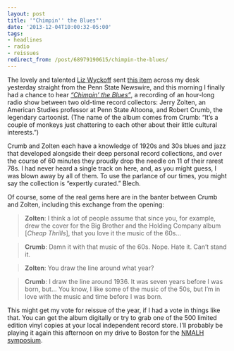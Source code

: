 ```yaml
---
layout: post 
title: '"Chimpin'' the Blues"' 
date: '2013-12-04T10:00:32-05:00' 
tags: 
- headlines 
- radio 
- reissues 
redirect_from: /post/68979190615/chimpin-the-blues/
--- 
```


The lovely and talented [Liz Wyckoff](https://twitter.com/elizwyckoff) sent [this item](http:/ews.psu.edu/story/295583/2013/11/25/arts-and-entertainment/decade-later-wpsu-radio-program-%E2%80%98chimpin%E2%80%99-blues%E2%80%99) across my desk yesterday straight from the Penn State Newswire, and this morning I finally had a chance to hear [*“Chimpin’ the Blues”*](http://www.amazon.com/Chimpin-Blues-Robert-Crumb-Zolten/dp/B00FR0P6Y8ef=sr_1_2?ie=UTF8&qid=1386005105&sr=8-2&keywords=chimpin+the+blues), a recording of an hour-long radio show between two old-time record collectors: Jerry Zolten, an American Studies professor at Penn State Altoona, and Robert Crumb, the legendary cartoonist. (The name of the album comes from Crumb: “It’s a couple of monkeys just chattering to each other about their little cultural interests.”)

Crumb and Zolten each have a knowledge of 1920s and 30s blues and jazz that developed alongside their deep personal record collections, and over the course of 60 minutes they proudly drop the needle on 11 of their rarest 78s. I had never heard a single track on here, and, as you might guess, I was blown away by all of them. To use the parlance of our times, you might say the collection is “expertly curated.” Blech.

Of course, some of the real gems here are in the banter between Crumb and Zolten, including this exchange from the opening:

> **Zolten**: I think a lot of people assume that since you, for example, drew the cover for the Big Brother and the Holding Company album [*Cheap Thrills*], that you love it the music of the 60s…  

> **Crumb**: Damn it with that music of the 60s. Nope. Hate it. Can’t stand it.  

> **Zolten**: You draw the line around what year?

> **Crumb**: I draw the line around 1936. It was seven years before I was born, but… You know, I like some of the music of the 50s, but I’m in love with the music and time before I was born.

This might get my vote for reissue of the year, if I had a vote in things like that. You can get the album digitally or try to grab one of the 500 limited edition vinyl copies at your local independent record store. I’ll probably be playing it again this afternoon on my drive to Boston for the [NMALH symposium](http://www.northeastern.eduulabmalh/).

